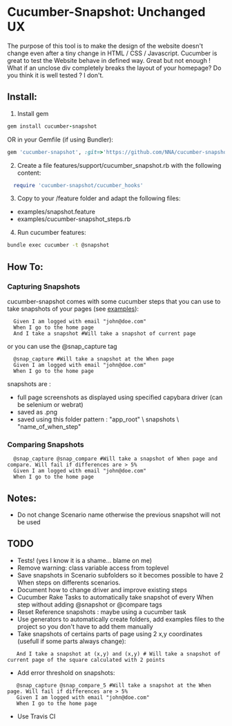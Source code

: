 # Cucumber-Snapshot: Unchanged UX

The purpose of this tool is to make the design of the website doesn't change even after a tiny change in HTML / CSS / Javascript. Cucumber is great to test the Website behave in defined way. Great but not enough ! What if an unclose div completely breaks the layout of your homepage? Do you think it is well tested ? I don't.

## Install:
1) Install gem

``` ruby
gem install cucumber-snapshot
```

OR in your Gemfile (if using Bundler):

``` ruby
gem 'cucumber-snapshot', :git=>'https://github.com/NNA/cucumber-snapshot'
```

2) Create a file features/support/cucumber_snapshot.rb  with the following content:

``` ruby
  require 'cucumber-snapshot/cucumber_hooks'
```

3) Copy to your /feature folder and adapt the following files: 
 - examples/snapshot.feature
 - examples/cucumber-snapshot_steps.rb 

4) Run cucumber features:

``` bash
bundle exec cucumber -t @snapshot
```


## How To:

### Capturing Snapshots
cucumber-snapshot comes with some cucumber steps that you can use to take snapshots of your pages (see [examples]):

``` gherkin
  Given I am logged with email "john@doe.com"
  When I go to the home page
  And I take a snapshot #Will take a snapshot of current page
```

 or you can use the @snap_capture tag

``` gherkin
  @snap_capture #Will take a snapshot at the When page
  Given I am logged with email "john@doe.com"
  When I go to the home page 
```

snapshots are : 
 - full page screenshots as displayed using specified capybara driver (can be selenium or webrat)
 - saved as .png   
 - saved using this folder pattern : "app_root" \ snapshots \ "name_of_when_step"

### Comparing Snapshots
``` gherkin
  @snap_capture @snap_compare #Will take a snapshot of When page and compare. Will fail if differences are > 5%
  Given I am logged with email "john@doe.com"
  When I go to the home page
```

## Notes:
  - Do not change Scenario name otherwise the previous snapshot will not be used

## TODO
 - Tests! (yes I know it is a shame... blame on me)
 - Remove warning: class variable access from toplevel
 - Save snapshots in Scenario subfolders so it becomes possible to have 2 When steps on differents scenarios.
 - Document how to change driver and improve existing steps
 - Cucumber Rake Tasks to automatically take snapshot of every When step without adding @snapshot or @compare tags
 - Reset Reference snapshots : maybe using a cucumber task
 - Use generators to automatically create folders, add examples files to the project so you don't have to add them manually
 - Take snapshots of certains parts of page using 2 x,y coordinates (usefull if some parts always change): 

 ``` gherkin
 	And I take a snapshot at (x,y) and (x,y) # Will take a snapshot of current page of the square calculated with 2 points
 ```

 - Add error threshold on snapshots: 

 ``` gherkin
 	@snap_capture @snap_compare_5 #Will take a snapshot at the When page. Will fail if differences are > 5%
  	Given I am logged with email "john@doe.com"
    When I go to the home page
 ```

 - Use Travis CI

 [examples]: https://github.com/NNA/cucumber-snapshot/tree/master/examples